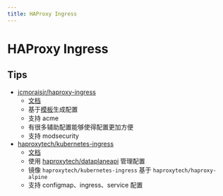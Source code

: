 ```yaml
---
title: HAProxy Ingress
---
```


# HAProxy Ingress

## Tips

* [jcmoraisjr/haproxy-ingress](https://github.com/jcmoraisjr/haproxy-ingress)
  * [文档](https://haproxy-ingress.github.io/docs/)
  * 基于[模板](https://github.com/jcmoraisjr/haproxy-ingress/blob/master/rootfs/etc/haproxy/template/haproxy.tmpl)生成配置
  * 支持 acme
  * 有很多辅助配置能够使得配置更加方便
  * 支持 modsecurity
* [haproxytech/kubernetes-ingress](https://github.com/haproxytech/kubernetes-ingress)
  * [文档](https://github.com/haproxytech/kubernetes-ingress/tree/master/documentation)
  * 使用 [haproxytech/dataplaneapi](https://github.com/haproxytech/dataplaneapi) 管理配置
  * 镜像 `haproxytech/kubernetes-ingress` 基于 `haproxytech/haproxy-alpine`
  * 支持 configmap、ingress、service 配置

